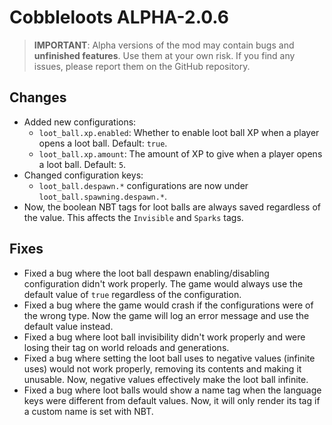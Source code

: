 # Cobbleloots ALPHA-2.0.6

> **IMPORTANT**: Alpha versions of the mod may contain bugs and **unfinished features**. Use them at your own risk. If you find any issues, please report them on the GitHub repository.

## Changes
- Added new configurations:
  - `loot_ball.xp.enabled`: Whether to enable loot ball XP when a player opens a loot ball. Default: `true`.
  - `loot_ball.xp.amount`: The amount of XP to give when a player opens a loot ball. Default: `5`.
- Changed configuration keys:
  - `loot_ball.despawn.*` configurations are now under `loot_ball.spawning.despawn.*`.
- Now, the boolean NBT tags for loot balls are always saved regardless of the value. This affects the `Invisible` and `Sparks` tags.

## Fixes
- Fixed a bug where the loot ball despawn enabling/disabling configuration didn't work properly. The game would always use the default value of `true` regardless of the configuration.
- Fixed a bug where the game would crash if the configurations were of the wrong type. Now the game will log an error message and use the default value instead.
- Fixed a bug where loot ball invisibility didn't work properly and were losing their tag on world reloads and generations.
- Fixed a bug where setting the loot ball uses to negative values (infinite uses) would not work properly, removing its contents and making it unusable. Now, negative values effectively make the loot ball infinite.
- Fixed a bug where loot balls would show a name tag when the language keys were different from default values. Now, it will only render its tag if a custom name is set with NBT.